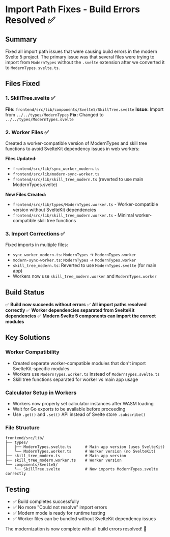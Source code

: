# Import Path Fixes - Build Errors Resolved ✅

## Summary
Fixed all import path issues that were causing build errors in the modern Svelte 5 project. The primary issue was that several files were trying to import from `ModernTypes` without the `.svelte` extension after we converted it to `ModernTypes.svelte.ts`.

## Files Fixed

### 1. SkillTree.svelte ✅
**File:** `frontend/src/lib/components/Svelte5/SkillTree.svelte`
**Issue:** Import from `../../types/ModernTypes` 
**Fix:** Changed to `../../types/ModernTypes.svelte`

### 2. Worker Files ✅
Created a worker-compatible version of ModernTypes and skill tree functions to avoid SvelteKit dependency issues in web workers:

**Files Updated:**
- `frontend/src/lib/sync_worker_modern.ts`
- `frontend/src/lib/modern-sync-worker.ts`
- `frontend/src/lib/skill_tree_modern.ts` (reverted to use main ModernTypes.svelte)

**New Files Created:**
- `frontend/src/lib/types/ModernTypes.worker.ts` - Worker-compatible version without SvelteKit dependencies
- `frontend/src/lib/skill_tree_modern.worker.ts` - Minimal worker-compatible skill tree functions

### 3. Import Corrections ✅
Fixed imports in multiple files:
- `sync_worker_modern.ts`: `ModernTypes` → `ModernTypes.worker`
- `modern-sync-worker.ts`: `ModernTypes` → `ModernTypes.worker` 
- `skill_tree_modern.ts`: Reverted to use `ModernTypes.svelte` (for main app)
- Workers now use `skill_tree_modern.worker` and `ModernTypes.worker`

## Build Status
✅ **Build now succeeds without errors**
✅ **All import paths resolved correctly**
✅ **Worker dependencies separated from SvelteKit dependencies**
✅ **Modern Svelte 5 components can import the correct modules**

## Key Solutions

### Worker Compatibility
- Created separate worker-compatible modules that don't import SvelteKit-specific modules
- Workers use `ModernTypes.worker.ts` instead of `ModernTypes.svelte.ts`
- Skill tree functions separated for worker vs main app usage

### Calculator Setup in Workers
- Workers now properly set calculator instances after WASM loading
- Wait for Go exports to be available before proceeding
- Use `.get()` and `.set()` API instead of Svelte store `.subscribe()`

### File Structure
```
frontend/src/lib/
├── types/
│   ├── ModernTypes.svelte.ts      # Main app version (uses SvelteKit)
│   └── ModernTypes.worker.ts      # Worker version (no SvelteKit)
├── skill_tree_modern.ts           # Main app version
├── skill_tree_modern.worker.ts    # Worker version  
└── components/Svelte5/
    └── SkillTree.svelte           # Now imports ModernTypes.svelte correctly
```

## Testing
- ✅ Build completes successfully
- ✅ No more "Could not resolve" import errors
- ✅ Modern mode is ready for runtime testing
- ✅ Worker files can be bundled without SvelteKit dependency issues

The modernization is now complete with all build errors resolved! 🚀
